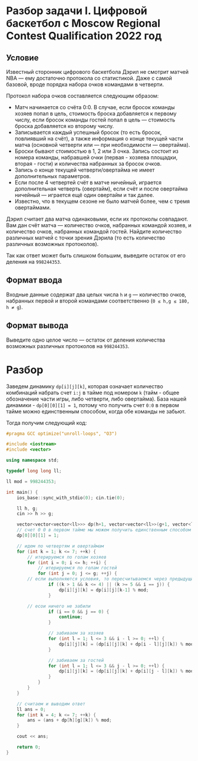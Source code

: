 # Разбор задачи I. Цифровой баскетбол с Moscow Regional Contest Qualification 2022 год

## Условие
Известный сторонник цифрового баскетбола Дэрил не смотрит матчей NBA — ему достаточно протокола со статистикой. Даже с самой базовой, вроде порядка набора очков командами в четверти.

Протокол набора очков составляется следующим образом:

* Матч начинается со счёта 0:0. В случае, если бросок команды хозяев попал в цель, стоимость броска добавляется к первому числу, если бросок команды гостей попал в цель — стоимость броска добавляется ко второму числу.
* Записывается каждый успешный бросок (то есть бросок, повлиявший на счёт), а также информация о конце текущей части матча (основной четверти или — при необходимости — овертайма).
* Броски бывают стоимостью в 1, 2 или 3 очка. Запись состоит из номера команды, набравшей очки (первая - хозяева площадки, вторая - гости) и количества набранных за бросок очков.
* Запись о конце текущей четверти/овертайма не имеет дополнительных параметров.
* Если после 4 четвертей счёт в матче ничейный, играется дополнительная четверть (овертайм), если счёт и после овертайма ничейный — играется ещё один овертайм и так далее.
* Известно, что в текущем сезоне не было матчей более, чем с тремя овертаймами.

Дэрил считает два матча одинаковыми, если их протоколы совпадают. Вам дан счёт матча — количество очков, набранных командой хозяев, и количество очков, набранных командой гостей. Найдите количество различных матчей с точки зрения Дэрила (то есть количество различных возможных протоколов).

Так как ответ может быть слишком большим, выведите остаток от его деления на `998244353`.

## Формат ввода
Входные данные содержат два целых числа `h` и `g` — количество очков, набранных первой и второй командами соответственно (`0 ≤ h,g ≤ 180, h ≠ g`).

## Формат вывода
Выведите одно целое число — остаток от деления количества возможных различных протоколов на `998244353`.

# Разбор

Заведем динамику `dp[i][j][k]`, которая означает количество комбинаций набрать счет `i:j` в тайме под номером `k` (тайм - общее обозначение части игры, либо четверти,
либо овертайма). База нашей динамики - `dp[0][0][1] = 1`, потому что получить счет `0:0` в первом тайме можно единственным способом, когда обе команды не забьют.

Тогда получим следующий код:


```cpp
#pragma GCC optimize("unroll-loops", "O3")

#include <iostream>
#include <vector>

using namespace std;

typedef long long ll;

ll mod = 998244353;

int main() {
	ios_base::sync_with_stdio(0); cin.tie(0);

	ll h, g;
	cin >> h >> g;

	vector<vector<vector<ll>>> dp(h+1, vector<vector<ll>>(g+1, vector<ll>(7+1, 0)));
	// счет 0 0 в первом тайме мы можем получить единственным способом
	dp[0][0][1] = 1;

	// идем по четвертям и овертаймам
	for (int k = 1; k <= 7; ++k) {
		// итерируемся по голам хозяев
		for (int i = 0; i <= h; ++i) {
			// итерируемся по голам гостей
			for (int j = 0; j <= g; ++j) {
        // если выполняются условия, то пересчитываемся через предыдущий тайм
				if ((k > 1 && k <= 4) || (k >= 5 && i == j)) {
					dp[i][j][k] = dp[i][j][k-1] % mod;
				}

        // есои ничего не забили
				if (i == 0 && j == 0) {
					continue;
				}

				// забиваем за хозяев
				for (int l = 1; l <= 3 && i - l >= 0; ++l) {
					dp[i][j][k] = (dp[i][j][k] + dp[i - l][j][k]) % mod;
				}

				// забиваем за гостей 
				for (int l = 1; l <= 3 && j - l >= 0; ++l) {
					dp[i][j][k] = (dp[i][j][k] + dp[i][j - l][k]) % mod;
				}
			}
		}
	}

	// считаем и выводим ответ
	ll ans = 0;
	for (int k = 4; k <= 7; ++k) {
		ans = (ans + dp[h][g][k]) % mod;
	}

	cout << ans;

	return 0;
}
```
